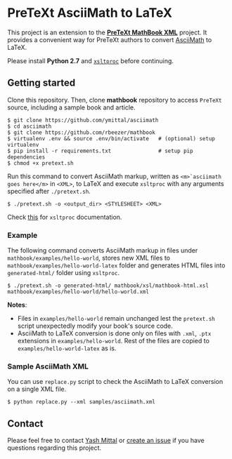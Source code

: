 # PreTeXt AsciiMath to LaTeX

This project is an extension to the [**PreTeXt MathBook XML**](https://github.com/rbeezer/mathbook) project. It provides a convenient way for PreTeXt authors to convert [AsciiMath](asciimath.org) to LaTeX.

Please install **Python 2.7** and [`xsltproc`](https://mathbook.pugetsound.edu/doc/author-guide/html/quickstart-setup.html) before continuing.

## Getting started

Clone this repository. Then, clone **mathbook** repository to access `PreTeXt` source, including a sample book and article.
```shell
$ git clone https://github.com/ymittal/asciimath
$ cd asciimath
$ git clone https://github.com/rbeezer/mathbook
$ virtualenv .env && source .env/bin/activate   # (optional) setup virtualenv
$ pip install -r requirements.txt               # setup pip dependencies
$ chmod +x pretext.sh
```

Run this command to convert AsciiMath markup, written as ``<m>`asciimath goes here</m>`` in `<XML>`, to LaTeX and execute `xsltproc` with any arguments specified after `./pretext.sh`.
```shell
$ ./pretext.sh -o <output_dir> <STYLESHEET> <XML>
```
Check [this](http://xmlsoft.org/XSLT/xsltproc.html) for `xsltproc` documentation.

### Example

The following command converts AsciiMath markup in files under `mathbook/examples/hello-world`, stores new XML files to `mathbook/examples/hello-world-latex` folder and generates HTML files into `generated-html/` folder using `xsltproc`.
```shell
$ ./pretext.sh -o generated-html/ mathbook/xsl/mathbook-html.xsl mathbook/examples/hello-world/hello-world.xml
```

**Notes**:
- Files in `examples/hello-world` remain unchanged lest the `pretext.sh` script unexpectedly modify your book's source code.
- AsciiMath to LaTeX conversion is done only on files with `.xml`, `.ptx` extensions in `examples/hello-world`. Rest of the files are copied to `examples/hello-world-latex` as is.

### Sample AsciiMath XML

You can use `replace.py` script to check the AsciiMath to LaTeX conversion on a single XML file.
```shell
$ python replace.py --xml samples/asciimath.xml
```

## Contact

Please feel free to contact [Yash Mittal](mailto:yashmittal2009@gmail.com) or [create an issue](https://github.com/ymittal/codeshare/issues/new) if you have questions regarding this project.
